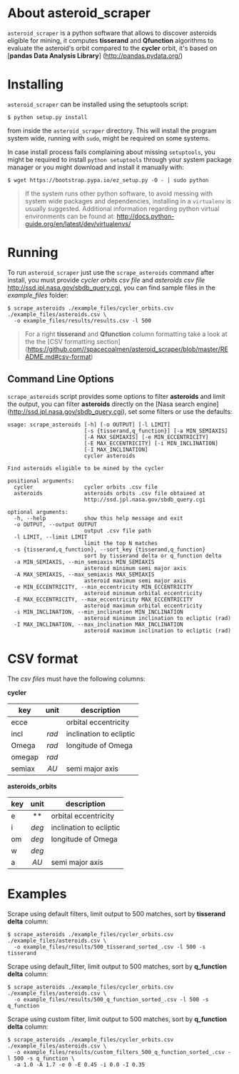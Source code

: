 About asteroid_scraper
======================

``asteroid_scraper`` is a python software that allows to discover
asteroids eligible for mining, it computes **tisserand** and 
**Qfunction** algorithms to evaluate the asteroid's orbit compared to 
the **cycler** orbit, it's based on [**pandas Data Analysis Library**]
(http://pandas.pydata.org/)

Installing
==========

``asteroid_scraper`` can be installed using the setuptools script:

    $ python setup.py install

from inside the ``asteroid_scraper`` directory.
This will install the program system wide, running with ``sudo``,
might be required on some systems.

In case install process fails complaining about missing ``setuptools``,
you might be required to install ``python setuptools`` through your 
system package manager or you might download and install it manually 
with:

    $ wget https://bootstrap.pypa.io/ez_setup.py -O - | sudo python

> If the system runs other python software, to avoid messing with system
wide packages and dependencies, installing in a ``virtualenv`` is 
usually suggested. Additional information regarding python virtual 
environments can be found at: 
<http://docs.python-guide.org/en/latest/dev/virtualenvs/>

Running
=======

To run ``asteroid_scraper`` just use the ``scrape_asteroids`` command 
after install, you must provide *cycler orbits csv file* and *asteroids 
csv file* <http://ssd.jpl.nasa.gov/sbdb_query.cgi>, you can find sample 
files in the *example_files* folder:

    $ scrape_asteroids ./example_files/cycler_orbits.csv ./example_files/asteroids.csv \
      -o example_files/results/results.csv -l 500

> For a right **tisserand** and **Qfunction** column formatting take a 
> look at the the [CSV formatting section]
> (https://github.com//spacecoalmen/asteroid_scraper/blob/master/README.md#csv-format)

Command Line Options
--------------------
``scrape_asteroids`` script provides some options to filter 
**asteroids** and limit the output, you can filter **asteroids** 
directly on the [Nasa search engine]
(http://ssd.jpl.nasa.gov/sbdb_query.cgi), set some filters or use the 
defaults:

    usage: scrape_asteroids [-h] [-o OUTPUT] [-l LIMIT]
                            [-s {tisserand,q_function}] [-a MIN_SEMIAXIS]
                            [-A MAX_SEMIAXIS] [-e MIN_ECCENTRICITY]
                            [-E MAX_ECCENTRICITY] [-i MIN_INCLINATION]
                            [-I MAX_INCLINATION]
                            cycler asteroids
    
    Find asteroids eligible to be mined by the cycler
    
    positional arguments:
      cycler                cycler orbits .csv file
      asteroids             asteroids orbits .csv file obtained at
                            http://ssd.jpl.nasa.gov/sbdb_query.cgi
    
    optional arguments:
      -h, --help            show this help message and exit
      -o OUTPUT, --output OUTPUT
                            output .csv file path
      -l LIMIT, --limit LIMIT
                            limit the top N matches
      -s {tisserand,q_function}, --sort_key {tisserand,q_function}
                            sort by tisserand delta or q_function delta
      -a MIN_SEMIAXIS, --min_semiaxis MIN_SEMIAXIS
                            asteroid minimum semi major axis
      -A MAX_SEMIAXIS, --max_semiaxis MAX_SEMIAXIS
                            asteroid maximum semi major axis
      -e MIN_ECCENTRICITY, --min_eccentricity MIN_ECCENTRICITY
                            asteroid minimum orbital eccentricity
      -E MAX_ECCENTRICITY, --max_eccentricity MAX_ECCENTRICITY
                            asteroid maximum orbital eccentricity
      -i MIN_INCLINATION, --min_inclination MIN_INCLINATION
                            asteroid minimum inclination to ecliptic (rad)
      -I MAX_INCLINATION, --max_inclination MAX_INCLINATION
                            asteroid maximum inclination to ecliptic (rad)


CSV format
==========

The *csv files* must have the following columns:

**cycler**

| key    | unit  | description             |
| ------ |:-----:| ----------------------- |
| ecce   |       | orbital eccentricity    |
| incl   | *rad* | inclination to ecliptic |
| Omega  | *rad* | longitude of Omega      |
| omegap | *rad* |                         |
| semiax | *AU*  | semi major axis         |

**asteroids_orbits**

| key | unit  | description             |
| --- |:-----:| ----------------------- |
| e   | **    | orbital eccentricity    |
| i   | *deg* | inclination to ecliptic |
| om  | *deg* | longitude of Omega      |
| w   | *deg* |                         |
| a   | *AU*  | semi major axis         |


Examples
========

Scrape using default filters, limit output to 500 matches, sort by 
**tisserand delta** column:

    $ scrape_asteroids ./example_files/cycler_orbits.csv ./example_files/asteroids.csv \
      -o example_files/results/500_tisserand_sorted_.csv -l 500 -s tisserand
      
Scrape using default_filter, limit output to 500 matches, sort by 
**q_function delta** column:

    $ scrape_asteroids ./example_files/cycler_orbits.csv ./example_files/asteroids.csv \
      -o example_files/results/500_q_function_sorted_.csv -l 500 -s q_function
      
Scrape using custom filter, limit output to 500 matches, sort by 
**q_function delta** column:

    $ scrape_asteroids ./example_files/cycler_orbits.csv ./example_files/asteroids.csv \
      -o example_files/results/custom_filters_500_q_function_sorted_.csv -l 500 -s q_function \
      -a 1.0 -A 1.7 -e 0 -E 0.45 -i 0.0 -I 0.35
